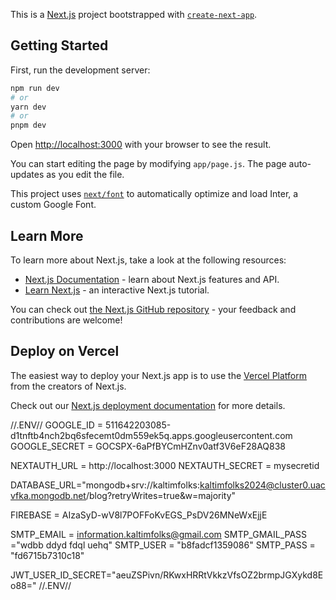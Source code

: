 This is a [Next.js](https://nextjs.org/) project bootstrapped with [`create-next-app`](https://github.com/vercel/next.js/tree/canary/packages/create-next-app).

## Getting Started

First, run the development server:

```bash
npm run dev
# or
yarn dev
# or
pnpm dev
```

Open [http://localhost:3000](http://localhost:3000) with your browser to see the result.

You can start editing the page by modifying `app/page.js`. The page auto-updates as you edit the file.

This project uses [`next/font`](https://nextjs.org/docs/basic-features/font-optimization) to automatically optimize and load Inter, a custom Google Font.

## Learn More

To learn more about Next.js, take a look at the following resources:

- [Next.js Documentation](https://nextjs.org/docs) - learn about Next.js features and API.
- [Learn Next.js](https://nextjs.org/learn) - an interactive Next.js tutorial.

You can check out [the Next.js GitHub repository](https://github.com/vercel/next.js/) - your feedback and contributions are welcome!

## Deploy on Vercel

The easiest way to deploy your Next.js app is to use the [Vercel Platform](https://vercel.com/new?utm_medium=default-template&filter=next.js&utm_source=create-next-app&utm_campaign=create-next-app-readme) from the creators of Next.js.

Check out our [Next.js deployment documentation](https://nextjs.org/docs/deployment) for more details.

//.ENV//
GOOGLE_ID = 511642203085-d1tnftb4nch2bq6sfecemt0dm559ek5q.apps.googleusercontent.com
GOOGLE_SECRET = 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

NEXTAUTH_URL = http://localhost:3000
NEXTAUTH_SECRET = mysecretid

DATABASE_URL="mongodb+srv://kaltimfolks:kaltimfolks2024@cluster0.uacvfka.mongodb.net/blog?retryWrites=true&w=majority"

FIREBASE = AIzaSyD-wV8l7POFFoKvEGS_PsDV26MNeWxEjjE

SMTP_EMAIL = information.kaltimfolks@gmail.com
SMTP_GMAIL_PASS ="wdbb ddyd fdql uehq"
SMTP_USER = "b8fadcf1359086"
SMTP_PASS = "fd6715b7310c18"


JWT_USER_ID_SECRET="aeuZSPivn/RKwxHRRtVkkzVfsOZ2brmpJGXykd8Eo88="
//.ENV//
